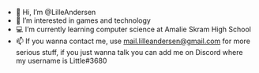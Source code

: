 - 👋 Hi, I’m @LilleAndersen
- 👀 I’m interested in games and technology
- 💻 I’m currently learning computer science at Amalie Skram High School
- 📫 If you wanna contact me, use mail.lilleandersen@gmail.com for more serious stuff, if you just wanna talk you can add me on Discord where my username is Little#3680

<!---
LilleAndersen/LilleAndersen is a ✨ special ✨ repository because its `README.md` (this file) appears on your GitHub profile.
You can click the Preview link to take a look at your changes.
--->
